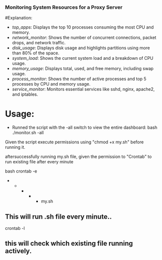 
### Monitoring System Resources for a Proxy Server ###

#Explanation:
- *top_apps*:  Displays the top 10 processes consuming the most CPU and memory.
- *network_monitor*: Shows the number of concurrent connections, packet drops, and network traffic.
- *disk_usage*: Displays disk usage and highlights partitions using more than 80% of the space.
- *system_load*: Shows the current system load and a breakdown of CPU usage.
- *memory_usage*: Displays total, used, and free memory, including swap usage.
- *process_monitor*: Shows the number of active processes and top 5 processes by CPU and memory usage.
- *service_monitor*: Monitors essential services like sshd, nginx, apache2, and iptables.

# Usage:
- Runned the script with the -all switch to view the entire dashboard:
  bash
  ./monitor.sh -all
  
 Given the script execute permissions using "chmod +x my.sh" before running it.

 aftersuccessfully running my.sh file, given the permission to "Crontab" to run existing file after every minute

 bash
 crontab -e
 * * * * * my.sh
## This will run .sh file every minute..

crontab -l
## this will check which existing file running actively.
